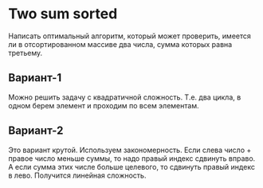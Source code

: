 # Two sum sorted
Написать оптимальный алгоритм, который может проверить, имеется ли в отсортированном массиве два числа, сумма которых равна третьему.

## Вариант-1
Можно решить задачу с квадратичной сложность. Т.е. два цикла, в одном берем элемент и проходим по всем элементам.

## Вариант-2
Это вариант крутой. Используем закономерность. Если слева число + правое число меньше суммы, то надо правый индекс сдвинуть вправо.
А если сумма этих числе больше целевого, то сдвинуть правый индекс в лево. Получится линейная сложность.
